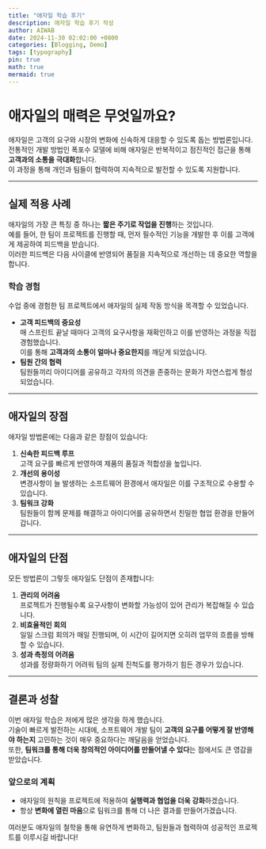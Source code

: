 ```yaml
---
title: "애자일 학습 후기"
description: 애자일 학습 후기 작성
author: AIWAB
date: 2024-11-30 02:02:00 +0800
categories: [Blogging, Demo]
tags: [typography]
pin: true
math: true
mermaid: true
---
```

# 애자일의 매력은 무엇일까요?

애자일은 고객의 요구와 시장의 변화에 신속하게 대응할 수 있도록 돕는 방법론입니다.  
전통적인 개발 방법인 폭포수 모델에 비해 애자일은 반복적이고 점진적인 접근을 통해 **고객과의 소통을 극대화**합니다.  
이 과정을 통해 개인과 팀들이 협력하여 지속적으로 발전할 수 있도록 지원합니다.

---

## 실제 적용 사례

애자일의 가장 큰 특징 중 하나는 **짧은 주기로 작업을 진행**하는 것입니다.  
예를 들어, 한 팀이 프로젝트를 진행할 때, 먼저 필수적인 기능을 개발한 후 이를 고객에게 제공하여 피드백을 받습니다.  
이러한 피드백은 다음 사이클에 반영되어 품질을 지속적으로 개선하는 데 중요한 역할을 합니다.  

### 학습 경험
수업 중에 경험한 팀 프로젝트에서 애자일의 실제 작동 방식을 목격할 수 있었습니다.

- **고객 피드백의 중요성**  
  매 스프린트 끝날 때마다 고객의 요구사항을 재확인하고 이를 반영하는 과정을 직접 경험했습니다.  
  이를 통해 **고객과의 소통이 얼마나 중요한지**를 깨닫게 되었습니다.
- **팀원 간의 협력**  
  팀원들끼리 아이디어를 공유하고 각자의 의견을 존중하는 문화가 자연스럽게 형성되었습니다.

---

## 애자일의 장점

애자일 방법론에는 다음과 같은 장점이 있습니다:

1. **신속한 피드백 루프**  
   고객 요구를 빠르게 반영하여 제품의 품질과 적합성을 높입니다.
2. **개선의 용이성**  
   변경사항이 늘 발생하는 소프트웨어 환경에서 애자일은 이를 구조적으로 수용할 수 있습니다.
3. **팀워크 강화**  
   팀원들이 함께 문제를 해결하고 아이디어를 공유하면서 친밀한 협업 환경을 만들어갑니다.

---

## 애자일의 단점

모든 방법론이 그렇듯 애자일도 단점이 존재합니다:

1. **관리의 어려움**  
   프로젝트가 진행될수록 요구사항이 변화할 가능성이 있어 관리가 복잡해질 수 있습니다.
2. **비효율적인 회의**  
   일일 스크럼 회의가 매일 진행되며, 이 시간이 길어지면 오히려 업무의 흐름을 방해할 수 있습니다.
3. **성과 측정의 어려움**  
   성과를 정량화하기 어려워 팀의 실제 진척도를 평가하기 힘든 경우가 있습니다.

---

## 결론과 성찰

이번 애자일 학습은 저에게 많은 생각을 하게 했습니다.  
기술이 빠르게 발전하는 시대에, 소프트웨어 개발 팀이 **고객의 요구를 어떻게 잘 반영해야 하는지** 고민하는 것이 매우 중요하다는 깨달음을 얻었습니다.  
또한, **팀워크를 통해 더욱 창의적인 아이디어를 만들어낼 수 있다**는 점에서도 큰 영감을 받았습니다.

### 앞으로의 계획
- 애자일의 원칙을 프로젝트에 적용하여 **실행력과 협업을 더욱 강화**하겠습니다.
- 항상 **변화에 열린 마음**으로 팀워크를 통해 더 나은 결과를 만들어가겠습니다.

여러분도 애자일의 철학을 통해 유연하게 변화하고, 팀원들과 협력하여 성공적인 프로젝트를 이루시길 바랍니다!
